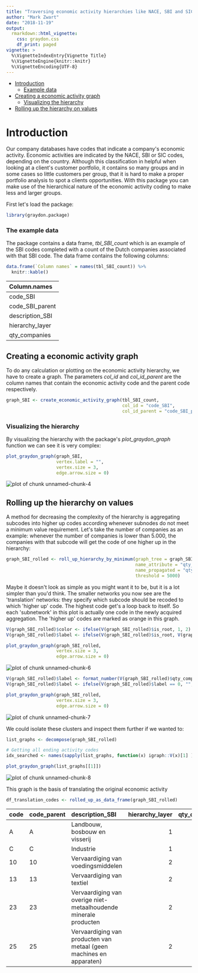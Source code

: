 ```yaml
---
title: "Traversing economic activity hierarchies like NACE, SBI and SIC"
author: "Mark Zwart"
date: "2018-11-19"
output: 
  rmarkdown::html_vignette:
    css: graydon.css
    df_print: paged
vignette: >
  %\VignetteIndexEntry{Vignette Title}
  %\VignetteEngine{knitr::knitr}
  %\VignetteEncoding{UTF-8}
---
```


* [Introduction](#introduction)
    - [Example data](#example_data)
* [Creating a economic activity graph](#create_graph)
    - [Visualizing the hierarchy](#visualize)
* [Rolling up the hierarchy on values](#roll_up)




# <a name="introduction"></a>Introduction

Our company databases have codes that indicate a company's economic activity. Economic activities are indicated by the NACE, SBI or SIC codes, depending on the country. Although this classification in helpful when looking at a client's customer portfolio, it contains so many groups and in some cases so little customers per group, that it is hard to make a proper portfolio analysis to spot a clients opportunities. With this package you can make use of the hierarchical nature of the economic activity coding to make less and larger groups.


First let's load the package:

```r
library(graydon.package)
```

### <a name="example_data"></a>The example data

The package contains a data frame, _tbl_SBI_count_ which is an example of the SBI codes completed with a count of the Dutch companies associated with that SBI code. The data frame contains the following columns:

```r
data.frame(`Column names` = names(tbl_SBI_count)) %>% 
  knitr::kable()
```



|Column.names    |
|:---------------|
|code_SBI        |
|code_SBI_parent |
|description_SBI |
|hierarchy_layer |
|qty_companies   |

## <a name="create_graph"></a>Creating a economic activity graph

To do any calculation or plotting on the economic activity hierarchy, we have to create a graph. The parameters _col_id_ and _col_id_parent_ are the column names that contain the economic activity code and the parent code respectively.

```r
graph_SBI <- create_economic_activity_graph(tbl_SBI_count, 
                                            col_id = "code_SBI", 
                                            col_id_parent = "code_SBI_parent")
```

### <a name="visualize"></a>Visualizing the hierarchy

By visualizing the hierarchy with the package's _plot_graydon_graph_ function we can see it is very complex:

```r
plot_graydon_graph(graph_SBI, 
                   vertex.label = "", 
                   vertex.size = 3, 
                   edge.arrow.size = 0)
```

![plot of chunk unnamed-chunk-4](figure/unnamed-chunk-4-1.png)

## <a name="roll_up"></a>Rolling up the hierarchy on values

A method for decreasing the complexity of the hierarchy is aggregating subcodes into higher up codes according whenever subnodes do not meet a minimum value requirement. Let's take the number of companies as an example: whenever the number of companies is lower than 5.000, the companies with that subcode will get the code of one higher up in the hierarchy:


```r
graph_SBI_rolled <- roll_up_hierarchy_by_minimum(graph_tree = graph_SBI,
                                                 name_attribute = "qty_companies",
                                                 name_propagated = "qty_companies_cum",
                                                 threshold = 5000)
```

Maybe it doesn't look as simple as you might want it to be, but it is a lot simpler than you'd think. The smaller networks you now see are the 'translation' networks: they specify which subcode should be recoded to which 'higher up' code. The highest code get's a loop back to itself. So each 'subnetwork' in this plot is actually one code in the newly acquired aggregation. The 'higher up' codes are marked as orange in this graph.


```r
V(graph_SBI_rolled)$color <- ifelse(V(graph_SBI_rolled)$is_root, 1, 2)
V(graph_SBI_rolled)$label <- ifelse(V(graph_SBI_rolled)$is_root, V(graph_SBI_rolled)$name, "")

plot_graydon_graph(graph_SBI_rolled,
                   vertex.size = 3,
                   edge.arrow.size = 0)
```

![plot of chunk unnamed-chunk-6](figure/unnamed-chunk-6-1.png)

```r
V(graph_SBI_rolled)$label <- format_number(V(graph_SBI_rolled)$qty_companies_cum)
V(graph_SBI_rolled)$label <- ifelse(V(graph_SBI_rolled)$label == 0, "", V(graph_SBI_rolled)$label)

plot_graydon_graph(graph_SBI_rolled,
                   vertex.size = 3,
                   edge.arrow.size = 0)
```

![plot of chunk unnamed-chunk-7](figure/unnamed-chunk-7-1.png)

We could isolate these clusters and inspect them further if we wanted to:

```r
list_graphs <- decompose(graph_SBI_rolled)

# Getting all ending activity codes
idx_searched <- names(sapply(list_graphs, function(x) igraph::V(x)[1] ))

plot_graydon_graph(list_graphs[[1]])
```

![plot of chunk unnamed-chunk-8](figure/unnamed-chunk-8-1.png)

This graph is the basis of translating the original economic activity 

```r
df_translation_codes <- rolled_up_as_data_frame(graph_SBI_rolled)
```

|code |code_parent |description_SBI                                                     | hierarchy_layer| qty_companies| dist_to_root| qty_companies_cum|is_root | color|label  |
|:----|:-----------|:-------------------------------------------------------------------|---------------:|-------------:|------------:|-----------------:|:-------|-----:|:------|
|A    |A           |Landbouw, bosbouw en visserij                                       |               1|             0|            1|              7879|TRUE    |     1|7.879  |
|C    |C           |Industrie                                                           |               1|             0|            1|             33298|TRUE    |     1|33.298 |
|10   |10          |Vervaardiging van voedingsmiddelen                                  |               2|             0|            2|              7962|TRUE    |     1|7.962  |
|13   |13          |Vervaardiging van textiel                                           |               2|             0|            2|              5281|TRUE    |     1|5.281  |
|23   |23          |Vervaardiging van overige niet-metaalhoudende minerale producten    |               2|             0|            2|              5703|TRUE    |     1|5.703  |
|25   |25          |Vervaardiging van producten van metaal (geen machines en apparaten) |               2|             0|            2|              7693|TRUE    |     1|7.693  |

